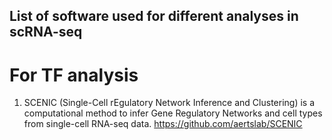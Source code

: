 ## List of software used for different analyses in scRNA-seq
# For TF analysis
1) SCENIC (Single-Cell rEgulatory Network Inference and Clustering) is a computational method to infer Gene Regulatory Networks and cell types from single-cell RNA-seq data. https://github.com/aertslab/SCENIC
